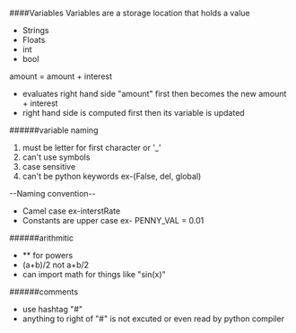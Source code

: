 
####Variables
Variables are a storage location that holds a value
- Strings 
- Floats
- int
- bool

amount = amount + interest 
- evaluates right hand side "amount" first then becomes the new amount + interest
- right hand side is computed first then its variable is updated 

######variable naming 
1. must be letter for first character or '_'
2. can't use symbols 
3. case sensitive 
4. can't be python keywords ex-(False, del, global)

--Naming convention--
- Camel case ex-interstRate
- Constants are upper case ex- PENNY_VAL = 0.01


######arithmitic
- ** for powers
- (a+b)/2 not a+b/2
- can import math for things like "sin(x)"

######comments
- use hashtag "#"
- anything to right of "#" is not excuted or even read by python compiler


